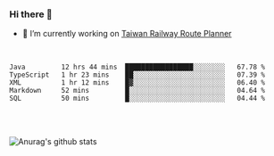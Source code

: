 ### Hi there 👋

- 🔭 I’m currently working on [Taiwan Railway Route Planner](https://github.com/Taiwan-Railway-Route-Planner)

<br/>

<!--START_SECTION:waka-->
```text
Java         12 hrs 44 mins  █████████████████░░░░░░░░   67.78 % 
TypeScript   1 hr 23 mins    ██░░░░░░░░░░░░░░░░░░░░░░░   07.39 % 
XML          1 hr 12 mins    █▓░░░░░░░░░░░░░░░░░░░░░░░   06.40 % 
Markdown     52 mins         █░░░░░░░░░░░░░░░░░░░░░░░░   04.64 % 
SQL          50 mins         █░░░░░░░░░░░░░░░░░░░░░░░░   04.44 % 
```
<!--END_SECTION:waka-->

<br/>
<br/>

![Anurag's github stats](https://github-readme-stats.vercel.app/api?username=DepickereSven&show_icons=true&theme=tokyonight)



<!--
**DepickereSven/DepickereSven** is a ✨ _special_ ✨ repository because its `README.md` (this file) appears on your GitHub profile.

Here are some ideas to get you started:

- 🔭 I’m currently working on ...
- 🌱 I’m currently learning ...
- 👯 I’m looking to collaborate on ...
- 🤔 I’m looking for help with ...
- 💬 Ask me about ...
- 📫 How to reach me: ...
- 😄 Pronouns: ...
- ⚡ Fun fact: ...
-->
